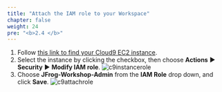 ```yaml
---
title: "Attach the IAM role to your Workspace"
chapter: false
weight: 24
pre: "<b>2.4 </b>"
---
```


1. Follow [this link to find your Cloud9 EC2 instance](https://console.aws.amazon.com/ec2/v2/home?#Instances:sort=desc:launchTime).
2. Select the instance by clicking the checkbox, then choose **Actions** ► **Security** ► **Modify IAM role**.
    ![c9instancerole](/images/c9instancerole.png)
3. Choose **JFrog-Workshop-Admin** from the **IAM Role** drop down, and click **Save**.
    ![c9attachrole](/images/c9attachrole.png)
